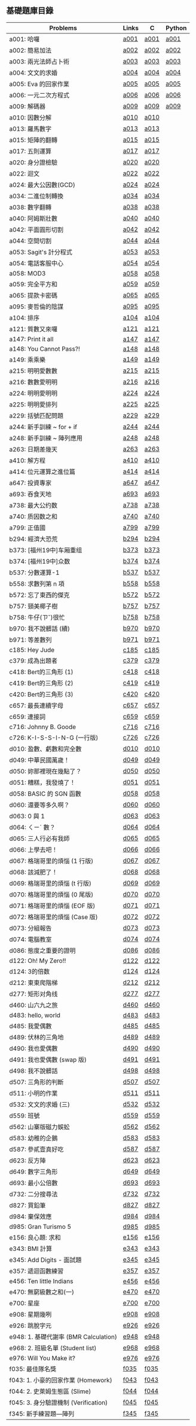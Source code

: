 ## 基礎題庫目錄

|Problems|Links|C|Python|
|-|-|-|-|
|a001: 哈囉|[a001](Contents/a001/a001.md)|[a001](Contents/a001/a001.c)|[a001](Contents/a001/a001.py)|
|a002: 簡易加法|[a002](Contents/a002/a002.md)|[a002](Contents/a002/a002.c)|[a002](Contents/a002/a002.py)|
|a003: 兩光法師占卜術|[a003](Contents/a003/a003.md)|[a003](Contents/a003/a003.c)|[a003](Contents/a003/a003.py)|
|a004: 文文的求婚|[a004](Contents/a004/a004.md)|[a004](Contents/a004/a004.c)|[a004](Contents/a004/a004.py)|
|a005: Eva 的回家作業|[a005](Contents/a005/a005.md)|[a005](Contents/a005/a005.c)|[a005](Contents/a005/a005.py)|
|a006: 一元二次方程式|[a006](Contents/a006/a006.md)|[a006](Contents/a006/a006.c)|[a006](Contents/a006/a006.py)|
|a009: 解碼器|[a009](Contents/a009/a009.md)|[a009](Contents/a009/a009.c)|[a009](Contents/a009/a009.py)|
|a010: 因數分解|[a010](Contents/a010/a010.md)|[a010](Contents/a010/a010.c)||
|a013: 羅馬數字|[a013](Contents/a013/a013.md)|[a013](Contents/a013/a013.c)||
|a015: 矩陣的翻轉|[a015](Contents/a015/a015.md)|[a015](Contents/a015/a015.c)||
|a017: 五則運算|[a017](Contents/a017/a017.md)|[a017](Contents/a017/a017.c)||
|a020: 身分證檢驗|[a020](Contents/a020/a020.md)|[a020](Contents/a020/a020.c)||
|a022: 迴文|[a022](Contents/a022/a022.md)|[a022](Contents/a022/a022.c)||
|a024: 最大公因數(GCD)|[a024](Contents/a024/a024.md)|[a024](Contents/a024/a024.c)||
|a034: 二進位制轉換|[a034](Contents/a034/a034.md)|[a034](Contents/a034/a034.c)||
|a038: 數字翻轉|[a038](Contents/a038/a038.md)|[a038](Contents/a038/a038.c)||
|a040: 阿姆斯壯數|[a040](Contents/a040/a040.md)|[a040](Contents/a040/a040.c)||
|a042: 平面圓形切割|[a042](Contents/a042/a042.md)|[a042](Contents/a042/a042.c)||
|a044: 空間切割|[a044](Contents/a044/a044.md)|[a044](Contents/a044/a044.c)||
|a053: Sagit's 計分程式|[a053](Contents/a053/a053.md)|[a053](Contents/a053/a053.c)||
|a054: 電話客服中心|[a054](Contents/a054/a054.md)|[a054](Contents/a054/a054.c)||
|a058: MOD3|[a058](Contents/a058/a058.md)|[a058](Contents/a058/a058.c)||
|a059: 完全平方和|[a059](Contents/a059/a059.md)|[a059](Contents/a059/a059.c)||
|a065: 提款卡密碼|[a065](Contents/a065/a065.md)|[a065](Contents/a065/a065.c)||
|a095: 麥哲倫的陰謀|[a095](Contents/a095/a095.md)|[a095](Contents/a095/a095.c)||
|a104: 排序|[a104](Contents/a104/a104.md)|[a104](Contents/a104/a104.c)||
|a121: 質數又來囉|[a121](Contents/a121/a121.md)|[a121](Contents/a121/a121.c)||
|a147: Print it all|[a147](Contents/a147/a147.md)|[a147](Contents/a147/a147.c)||
|a148: You Cannot Pass?!|[a148](Contents/a148/a148.md)|[a148](Contents/a148/a148.c)||
|a149: 乘乘樂|[a149](Contents/a149/a149.md)|[a149](Contents/a149/a149.c)||
|a215: 明明愛數數|[a215](Contents/a215/a215.md)|[a215](Contents/a215/a215.c)||
|a216: 數數愛明明|[a216](Contents/a216/a216.md)|[a216](Contents/a216/a216.c)||
|a224: 明明愛明明|[a224](Contents/a224/a224.md)|[a224](Contents/a224/a224.c)||
|a225: 明明愛排列|[a225](Contents/a225/a225.md)|[a225](Contents/a225/a225.c)||
|a229: 括號匹配問題|[a229](Contents/a229/a229.md)|[a229](Contents/a229/a229.c)||
|a244: 新手訓練 ~ for + if|[a244](Contents/a244/a244.md)|[a244](Contents/a244/a244.c)||
|a248: 新手訓練 ~ 陣列應用|[a248](Contents/a248/a248.md)|[a248](Contents/a248/a248.c)||
|a263: 日期差幾天|[a263](Contents/a263/a263.md)|[a263](Contents/a263/a263.c)||
|a410: 解方程|[a410](Contents/a410/a410.md)|[a410](Contents/a410/a410.c)||
|a414: 位元運算之進位篇|[a414](Contents/a414/a414.md)|[a414](Contents/a414/a414.c)||
|a647: 投資專家|[a647](Contents/a647/a647.md)|[a647](Contents/a647/a647.c)||
|a693: 吞食天地|[a693](Contents/a693/a693.md)|[a693](Contents/a693/a693.c)||
|a738: 最大公约数|[a738](Contents/a738/a738.md)|[a738](Contents/a738/a738.c)||
|a740: 质因数之和|[a740](Contents/a740/a740.md)|[a740](Contents/a740/a740.c)||
|a799: 正值國|[a799](Contents/a799/a799.md)|[a799](Contents/a799/a799.c)||
|b294: 經濟大恐荒|[b294](Contents/b294/b294.md)|[b294](Contents/b294/b294.c)||
|b373: [福州19中]车厢重组|[b373](Contents/b373/b373.md)|[b373](Contents/b373/b373.c)||
|b374: [福州19中]众数|[b374](Contents/b374/b374.md)|[b374](Contents/b374/b374.c)||
|b537: 分數運算-1 |[b537](Contents/b537/b537.md)|[b537](Contents/b537/b537.c)||
|b558: 求數列第 n 項|[b558](Contents/b558/b558.md)|[b558](Contents/b558/b558.c)||
|b572: 忘了東西的傑克|[b572](Contents/b572/b572.md)|[b572](Contents/b572/b572.c)||
|b757: 頸美椰子樹|[b757](Contents/b757/b757.md)|[b757](Contents/b757/b757.c)||
|b758: 牛仔(ㄗˇ)很忙|[b758](Contents/b758/b758.md)|[b758](Contents/b758/b758.c)||
|b970: 我不說髒話 (續)|[b970](Contents/b970/b970.md)|[b970](Contents/b970/b970.c)||
|b971: 等差數列|[b971](Contents/b971/b971.md)|[b971](Contents/b971/b971.c)||
|c185: Hey Jude|[c185](Contents/c185/c185.md)|[c185](Contents/c185/c185.c)||
|c379: 成為出題者|[c379](Contents/c379/c379.md)|[c379](Contents/c379/c379.c)||
|c418: Bert的三角形 (1)|[c418](Contents/c418/c418.md)|[c418](Contents/c418/c418.c)||
|c419: Bert的三角形 (2)|[c419](Contents/c419/c419.md)|[c419](Contents/c419/c419.c)||
|c420: Bert的三角形 (3)|[c420](Contents/c420/c420.md)|[c420](Contents/c420/c420.c)||
|c657: 最長連續字母|[c657](Contents/c657/c657.md)|[c657](Contents/c657/c657.c)||
|c659: 連接詞|[c659](Contents/c659/c659.md)|[c659](Contents/c659/c659.c)||
|c716: Johnny B. Goode|[c716](Contents/c716/c716.md)|[c716](Contents/c716/c716.c)||
|c726: K-I-S-S-I-N-G (一行版)|[c726](Contents/c726/c726.md)|[c726](Contents/c726/c726.c)||
|d010: 盈數、虧數和完全數|[d010](Contents/d010/d010.md)|[d010](Contents/d010/d010.c)||
|d049: 中華民國萬歲！|[d049](Contents/d049/d049.md)|[d049](Contents/d049/d049.c)||
|d050: 妳那裡現在幾點了？|[d050](Contents/d050/d050.md)|[d050](Contents/d050/d050.c)||
|d051: 糟糕，我發燒了！|[d051](Contents/d051/d051.md)|[d051](Contents/d051/d051.c)||
|d058: BASIC 的 SGN 函數|[d058](Contents/d058/d058.md)|[d058](Contents/d058/d058.c)||
|d060: 還要等多久啊？|[d060](Contents/d060/d060.md)|[d060](Contents/d060/d060.c)||
|d063: 0 與 1|[d063](Contents/d063/d063.md)|[d063](Contents/d063/d063.c)||
|d064: ㄑㄧˊ 數？|[d064](Contents/d064/d064.md)|[d064](Contents/d064/d064.c)||
|d065: 三人行必有我師|[d065](Contents/d065/d065.md)|[d065](Contents/d065/d065.c)||
|d066: 上學去吧！|[d066](Contents/d066/d066.md)|[d066](Contents/d066/d066.c)||
|d067: 格瑞哥里的煩惱 (1 行版)|[d067](Contents/d067/d067.md)|[d067](Contents/d067/d067.c)||
|d068: 該減肥了！|[d068](Contents/d068/d068.md)|[d068](Contents/d068/d068.c)||
|d069: 格瑞哥里的煩惱 (t 行版)|[d069](Contents/d069/d069.md)|[d069](Contents/d069/d069.c)||
|d070: 格瑞哥里的煩惱 (0 尾版)|[d070](Contents/d070/d070.md)|[d070](Contents/d070/d070.c)||
|d071: 格瑞哥里的煩惱 (EOF 版)|[d071](Contents/d071/d071.md)|[d071](Contents/d071/d071.c)||
|d072: 格瑞哥里的煩惱 (Case 版)|[d072](Contents/d072/d072.md)|[d072](Contents/d072/d072.c)||
|d073: 分組報告|[d073](Contents/d073/d073.md)|[d073](Contents/d073/d073.c)||
|d074: 電腦教室|[d074](Contents/d074/d074.md)|[d074](Contents/d074/d074.c)||
|d086: 態度之重要的證明|[d086](Contents/d086/d086.md)|[d086](Contents/d086/d086.c)||
|d122: Oh! My Zero!!|[d122](Contents/d122/d122.md)|[d122](Contents/d122/d122.c)||
|d124: 3的倍数|[d124](Contents/d124/d124.md)|[d124](Contents/d124/d124.c)||
|d212: 東東爬階梯|[d212](Contents/d212/d212.md)|[d212](Contents/d212/d212.c)||
|d277: 矩形对角线|[d277](Contents/d277/d277.md)|[d277](Contents/d277/d277.c)||
|d460: 山六九之旅|[d460](Contents/d460/d460.md)|[d460](Contents/d460/d460.c)||
|d483: hello, world|[d483](Contents/d483/d483.md)|[d483](Contents/d483/d483.c)||
|d485: 我愛偶數|[d485](Contents/d485/d485.md)|[d485](Contents/d485/d485.c)||
|d489: 伏林的三角地|[d489](Contents/d489/d489.md)|[d489](Contents/d489/d489.c)||
|d490: 我也愛偶數|[d490](Contents/d490/d490.md)|[d490](Contents/d490/d490.c)||
|d491: 我也愛偶數 (swap 版)|[d491](Contents/d491/d491.md)|[d491](Contents/d491/d491.c)||
|d498: 我不說髒話|[d498](Contents/d498/d498.md)|[d498](Contents/d498/d498.c)||
|d507: 三角形的判斷|[d507](Contents/d507/d507.md)|[d507](Contents/d507/d507.c)||
|d511: 小明的作業|[d511](Contents/d511/d511.md)|[d511](Contents/d511/d511.c)||
|d532: 文文的求婚 (三)|[d532](Contents/d532/d532.md)|[d532](Contents/d532/d532.c)||
|d559: 班號|[d559](Contents/d559/d559.md)|[d559](Contents/d559/d559.c)||
|d562: 山寨版磁力蜈蚣|[d562](Contents/d562/d562.md)|[d562](Contents/d562/d562.c)||
|d583: 幼稚的企鵝|[d583](Contents/d583/d583.md)|[d583](Contents/d583/d583.c)||
|d587: 參貳壹真好吃|[d587](Contents/d587/d587.md)|[d587](Contents/d587/d587.c)||
|d623: 反方陣|[d623](Contents/d623/d623.md)|[d623](Contents/d623/d623.c)||
|d649: 數字三角形|[d649](Contents/d649/d649.md)|[d649](Contents/d649/d649.c)||
|d693: 最小公倍數|[d693](Contents/d693/d693.md)|[d693](Contents/d693/d693.c)||
|d732: 二分搜尋法|[d732](Contents/d732/d732.md)|[d732](Contents/d732/d732.c)||
|d827: 買鉛筆|[d827](Contents/d827/d827.md)|[d827](Contents/d827/d827.c)||
|d984: 棄保效應|[d984](Contents/d984/d984.md)|[d984](Contents/d984/d984.c)||
|d985: Gran Turismo 5|[d985](Contents/d985/d985.md)|[d985](Contents/d985/d985.c)||
|e156: 良心題: 求和|[e156](Contents/e156/e156.md)|[e156](Contents/e156/e156.c)||
|e343: BMI 計算|[e343](Contents/e343/e343.md)|[e343](Contents/e343/e343.c)||
|e345: Add Digits - 面試題|[e345](Contents/e345/e345.md)|[e345](Contents/e345/e345.c)||
|e357: 遞迴函數練習|[e357](Contents/e357/e357.md)|[e357](Contents/e357/e357.c)||
|e456: Ten little Indians|[e456](Contents/e456/e456.md)|[e456](Contents/e456/e456.c)||
|e470: 無窮級數之和(一)|[e470](Contents/e470/e470.md)|[e470](Contents/e470/e470.c)||
|e700: 星座|[e700](Contents/e700/e700.md)|[e700](Contents/e700/e700.c)||
|e908: 星期幾咧|[e908](Contents/e908/e908.md)|[e908](Contents/e908/e908.c)||
|e926: 跳脫字元|[e926](Contents/e926/e926.md)|[e926](Contents/e926/e926.c)||
|e948: 1. 基礎代謝率 (BMR Calculation)|[e948](Contents/e948/e948.md)|[e948](Contents/e948/e948.c)||
|e968: 2. 班級名單 (Student list)|[e968](Contents/e968/e968.md)|[e968](Contents/e968/e968.c)||
|e976: Will You Make it?|[e976](Contents/e976/e976.md)|[e976](Contents/e976/e976.c)||
|f035: 最佳隊名獎|[f035](Contents/f035/f035.md)|[f035](Contents/f035/f035.c)||
|f043: 1. 小豪的回家作業 (Homework)|[f043](Contents/f043/f043.md)|[f043](Contents/f043/f043.c)||
|f044: 2. 史萊姆生態區 (Slime)|[f044](Contents/f044/f044.md)|[f044](Contents/f044/f044.c)||
|f045: 3. 身分驗證機制 (Verification)|[f045](Contents/f045/f045.md)|[f045](Contents/f045/f045.c)||
|f345: 新手練習題—陣列|[f345](Contents/f345/f345.md)|[f345](Contents/f345/f345.c)||
